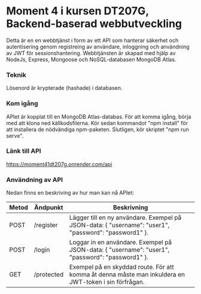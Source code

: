 # Moment 4 i kursen DT207G, Backend-baserad webbutveckling

Detta är en en webbtjänst i form av ett API som hanterar säkerhet och autentisering genom registreing av användare, inloggning och användning av JWT för sessionshantering. Webbtjänsten är skapad med hjälp av NodeJs, Express, Mongoose och NoSQL-databasen MongoDB Atlas.

### Teknik
Lösenord är krypterade (hashade) i databasen.

### Kom igång

APIet är kopplat till en MongoDB Atlas-databas. För att komma igång, börja med att klona ned källkodsfilerna. Kör sedan kommandot "npm install" för att installera de nödvändiga npm-paketen. Slutligen, kör skriptet "npm run serve".

### Länk till API

https://moment41dt207g.onrender.com/api

### Användning av API

Nedan finns en beskriving av hur man kan nå APIet:

| Metod | Ändpunkt | Beskrivning |
|---|---|---|
| POST | /register | Lägger till en ny användare. Exempel på JSON-data: { "username": "user1", "password": "password1" }. |
| POST | /login | Loggar in en användare. Exempel på JSON-data: { "username": "user1", "password": "password1" }. |
| GET | /protected | Exempel på en skyddad route. För att komma åt denna måste man inkuldera en JWT-token i sin förfrågan. |